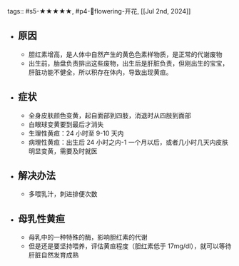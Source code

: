 tags:: #s5-★★★★★, #p4-🌸flowering-开花, [[Jul 2nd, 2024]]

- ## 原因
	- 胆红素增高，是人体中自然产生的黄色色素样物质，是正常的代谢废物
	- 出生前，胎盘负责排出这些废物，出生后是肝脏负责，但刚出生的宝宝，肝脏功能不健全，所以积存在体内，导致出现黄疸。
- ## 症状
	- 全身皮肤颜色变黄，起自面部到四肢，消退时从四肢到面部
	- 白眼球变黄要到最后才消失
	- 生理性黄疸：24 小时至 9-10 天内
	- 病理性黄疸：出生后 24 小时之内-1 一个月以后，或者几小时几天内皮肤明显变黄，需要及时就医
- ## 解决办法
	- 多喂乳汁，刺进排便次数
- ## 母乳性黄疸
	- 母乳中的一种特殊的酶，影响胆红素的代谢
	- 但是还是要坚持喂养，评估黄疸程度（胆红素低于 17mg/dl），就可以等待肝脏自然发育成熟